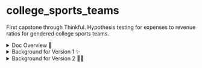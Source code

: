 # college_sports_teams
First capstone through Thinkful. Hypothesis testing for expenses to revenue ratios for gendered college sports teams.
  
  <details>
  <summary>Doc Overview 📄</summary>
  There are 3 documents associated with the 1st iteration of this project. There's the slide deck "Expenses and Revenues of College Sports Teams by Gender",
  a Jupyter Notebook titled "College EtR Ratio Report", and another titled "Overall EtR Ratio Report".
  
  The College EtR Ratio Report (1st version) uses some not-so-stellar coding. There's some ~brute force~ and several inefficient for-loops. The code along with
  another iteration of the project with a slightly different goal will be updated and provided here.
  
  **A 2nd version of this project, with a different hypothesis, is laid out in the third Jupyter notebook, "Overall EtR Ratio Report".**
  </details>
  <details>
  <summary>Background for Version 1 ✨</summary>
  The U.S. Department of Education keeps various records over universities' athletic departments. Gender equity in sports is a commonly discussed topic.
  It's important to consider how we can work to create a more equitable system. As an educational institution, the U.S.     
  Department of Education can gain benefits from seeking to explore the public college system's distribution of finances in a data-driven manner.
  
  # Research Question 🙋🏻
  How many public 4-year universities do not spend an equitable amount of money on their gendered sport teams?
 
  # Null and Alternative Hypotheses👨🏻‍🔬  
  **H0:** On average, public 4-year universities spend the same ratio of funds on women’s teams as men’s teams when normalized by the revenue to
  total revenue ratio that each team brings to the university.
  
  **Ha:** On average, public 4-year universities do not spend the same ratio of funds on women’s teams as men’s teams when normalized by the
  revenue that each team brings to the university.
  
  For a more detailed walkthrough of this project and its results, please head on over to the Jupyter notebook and slide deck, titled
  "College_EtR_Ratio_Report.ipynb" and "Capstone1_Expenses_and_Revenue_of_College_Sports_Teams_by_Gender.pdf", respectively.
  Keep in mind the code needs some work and will be updated.
  </details>
  <details>
  <summary>Background for Version 2 ✌🏼</summary>
  In this iteration, we analyze the Expenses to Revenue ratios of the entire system - that is, we develop the ratios by adding
  the expenses and revenues for all colleges by a year. This leaves us with a set of ratios for each sport by gender.
  
  # Research Question 🙋🏻
  For each year from 2010 to 2018, how many sports have a difference in their expenses to revenue ratio by gender?
  
  # Null and Alternative Hypotheses👨🏻‍🔬    
  **H0:** On average, sport teams of public 4-year universities spend the same ratio of funds on men's and women's teams when normalized
  by the ratio of revenue funds.
  
  **Ha:** On average, sport teams of public 4-year universities do not spend the same ratio of funds on men's and women's teams when normalized
  by the ratio of revenue funds.
  </details>
